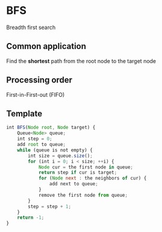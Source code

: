 # BFS

Breadth first search

## Common application

Find the **shortest** path from the root node to the target node

## Processing order

First-in-First-out (FIFO)

## Template

```js
int BFS(Node root, Node target) {
    Queue<Node> queue;
    int step = 0;
    add root to queue;
    while (queue is not empty) {
        int size = queue.size();
        for (int i = 0; i < size; ++i) {
            Node cur = the first node in queue;
            return step if cur is target;
            for (Node next : the neighbors of cur) {
                add next to queue;
            }
            remove the first node from queue;
        }
        step = step + 1;
    }
    return -1;
}
```